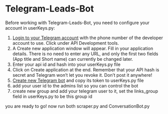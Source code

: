 # Telegram-Leads-Bot
Before working with Telegram-Leads-Bot, you need to configure your account in userKeys.py:

1. [Login to your Telegram account](https://my.telegram.org/) with the phone number of the developer account to use.
Click under API Development tools.
2. A Create new application window will appear. Fill in your application details. There is no need to enter any URL, and only the first two fields (App title and Short name) can currently be changed later.
3. Enter your api id and hash into your userKeys.py file
4. Click on Create application at the end. Remember that your API hash is secret and Telegram won’t let you revoke it. Don’t post it anywhere!
5. [Create new Telegram bot](https://core.telegram.org/bots) and copy its token to userKeys.py file
6. add your user id to the admins list so you can control the bot
7. create new group and add your telegram user to it, set the links_group field in userKeys.py to be this group id

you are ready to go! now run both scraper.py and ConversationBot.py
